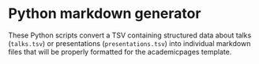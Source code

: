 # Python markdown generator

These Python scripts convert a TSV containing structured data about talks (`talks.tsv`) or presentations (`presentations.tsv`) into individual markdown files that will be properly formatted for the academicpages template.
